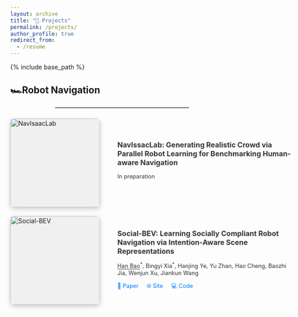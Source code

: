 ```yaml
---
layout: archive
title: "📝 Projects"
permalink: /projects/
author_profile: true
redirect_from:
  - /resume
---
```


{% include base_path %}

<div class="has-text-centered">
  <h2 class="title is-3">🏎️Robot Navigation</h2>
  <hr style="width: 60%; margin: 0.5rem auto 1.5rem auto; border-top: 1px solid #ccc;">
</div>

<div style="display: flex; flex-wrap: wrap; gap: 20px;">

  <!-- Project 1 -->
  <div style="display: flex; align-items: center; width: 100%; max-width: 800px;">
    <div style="flex: 0 0 40%; height: 200px; background-color: #f0f0f0; margin-right: 20px; 
                box-shadow: 0 4px 12px rgba(0,0,0,0.2); border-radius: 8px; overflow: hidden;">
      <a href="https://broln7.github.io/NavIsaacLab-web/" target="_blank">
        <img src="https://i.imgur.com/CZ29iuP.gif" alt="NavIsaacLab" style="width: 100%; height: 100%;">
      </a>
    </div>
    <div style="flex: 0 0 80%; padding: 20px;">
      <h2 style="margin-top: 0; font-size: 1.0rem; color: #333;">
        NavIssacLab: Generating Realistic Crowd via Parallel Robot Learning for Benchmarking Human-aware Navigation
      </h2>
      <p style="font-size: 0.8rem; color: #333;">
        In preparation
      </p>
    </div>
  </div>

  <!-- Project 2 -->
  <div style="display: flex; align-items: center; width: 100%; max-width: 800px;">
    <div style="flex: 0 0 40%; height: 200px; background-color: #f0f0f0; margin-right: 20px; 
                box-shadow: 0 4px 12px rgba(0,0,0,0.2); border-radius: 8px; overflow: hidden;">
      <a href="https://broln7.github.io/socialbev.io/" target="_blank">
        <img src="https://i.imgur.com/7TBtszI.png" alt="Social-BEV" style="width: 100%; height: 100%;">
      </a>
    </div>
    <div style="flex: 0 0 80%; padding: 20px;">
      <h2 style="margin-top: 0; font-size: 1.0rem; color: #333;">
        Social-BEV: Learning Socially Compliant Robot Navigation via Intention-Aware Scene Representations
      </h2>
      <p style="font-size: 0.8rem; color: #333;">
        <u>Han Bao</u><sup>*</sup>, Bingyi Xia<sup>*</sup>, Hanjing Ye, Yu Zhan, Hao Cheng, Baozhi Jia, Wenjun Xu, Jiankun Wang
      </p>
      <p style="margin: 5px 0 0 0; font-size: 0.8rem;">
        <a href="https://arxiv.org/abs/xxxx.xxxxx" target="_blank" style="color: #007BFF; text-decoration: none; margin-right: 15px;">
          📄 Paper
        </a>
        <a href="https://broln7.github.io/socialbev.io/" target="_blank" style="color: #007BFF; text-decoration: none; margin-right: 15px;">
          🌐 Site
        </a>
        <a href="https://github.com/BRoln7/socialbev_test/" target="_blank" style="color: #007BFF; text-decoration: none;">
          💻 Code
        </a>
      </p>
    </div>
  </div>

</div>
